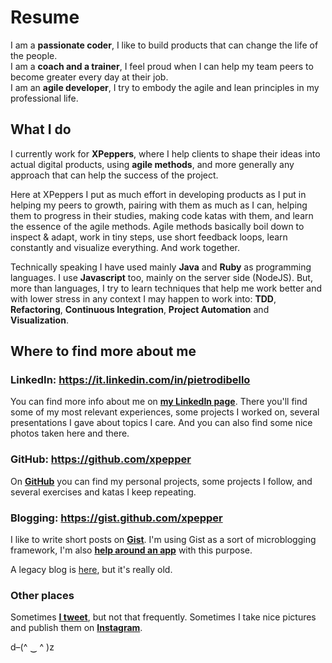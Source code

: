 # Resume

I am a **passionate coder**, I like to build products that can change the life of the people.  
I am a **coach and a trainer**, I feel proud when I can help my team peers to become greater every day at their job.  
I am an **agile developer**, I try to embody the agile and lean principles in my professional life.  

## What I do
I currently work for **XPeppers**, where I help clients to shape their ideas into actual digital products, using **agile methods**, and more generally any approach that can help the success of the project.

Here at XPeppers I put as much effort in developing products as I put in helping my peers to growth, pairing with them as much as I can, helping them to progress in their studies, making code katas with them, and learn the essence of the agile methods. Agile methods basically boil down to inspect & adapt, work in tiny steps, use short feedback loops, learn constantly and visualize everything. And work together.

Technically speaking I have used mainly **Java** and **Ruby** as programming languages. I use **Javascript** too, mainly on the server side (NodeJS). But, more than languages, I try to learn techniques that help me work better and with lower stress in any context I may happen to work into: **TDD**, **Refactoring**, **Continuous Integration**, **Project Automation** and **Visualization**.

## Where to find more about me
### LinkedIn: https://it.linkedin.com/in/pietrodibello
You can find more info about me on **[my LinkedIn page](https://it.linkedin.com/in/pietrodibello)**. There you'll find some of my most relevant experiences, some projects I worked on, several presentations I gave about topics I care. And you can also find some nice photos taken here and there.

### GitHub: https://github.com/xpepper
On **[GitHub](https://github.com/xpepper)** you can find my personal projects, some projects I follow, and several exercises and katas I keep repeating.

### Blogging: https://gist.github.com/xpepper
I like to write short posts on **[Gist](https://gist.github.com/xpepper)**. I'm using Gist as a sort of microblogging framework, I'm also **[help around an app](https://github.com/xpepper/Roughdraft)** with this purpose.

A legacy blog is [here](http://xplayer.github.io), but it's really old.

### Other places
Sometimes **[I tweet](https://twitter.com/pierodibello)**, but not that frequently. Sometimes I take nice pictures and publish them on **[Instagram](https://www.instagram.com/pierodibello/)**.


d–(^ ‿ ^ )z

